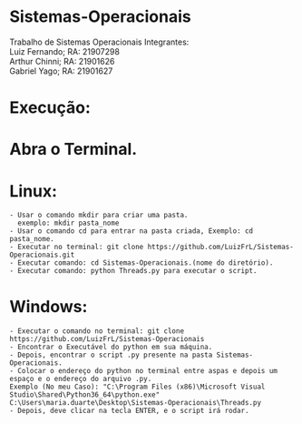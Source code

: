 # Sistemas-Operacionais
Trabalho de Sistemas Operacionais
Integrantes:\
Luiz Fernando; RA: 21907298\
Arthur Chinni; RA: 21901626\
Gabriel Yago; RA: 21901627

# Execução:


# Abra o Terminal.
# Linux:
    - Usar o comando mkdir para criar uma pasta.
      exemplo: mkdir pasta_nome
    - Usar o comando cd para entrar na pasta criada, Exemplo: cd pasta_nome.
    - Executar no terminal: git clone https://github.com/LuizFrL/Sistemas-Operacionais.git
    - Executar comando: cd Sistemas-Operacionais.(nome do diretório).
    - Executar comando: python Threads.py para executar o script.
    

# Windows:
    - Executar o comando no terminal: git clone https://github.com/LuizFrL/Sistemas-Operacionais
    - Encontrar o Executável do python em sua máquina.
    - Depois, encontrar o script .py presente na pasta Sistemas-Operacionais.
    - Colocar o endereço do python no terminal entre aspas e depois um espaço e o endereço do arquivo .py.
    Exemplo (No meu Caso): "C:\Program Files (x86)\Microsoft Visual Studio\Shared\Python36_64\python.exe" C:\Users\maria.duarte\Desktop\Sistemas-Operacionais\Threads.py
    - Depois, deve clicar na tecla ENTER, e o script irá rodar.
